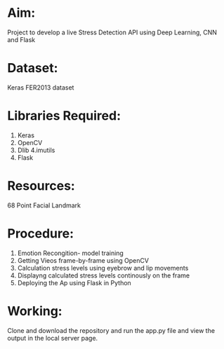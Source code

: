 # Aim: 
Project to develop a live Stress Detection API using Deep Learning, CNN and Flask 

# Dataset:
  Keras FER2013 dataset

# Libraries Required:
  1. Keras
  2. OpenCV
  3. Dlib
  4.imutils
  5. Flask
  
# Resources:
  68 Point Facial Landmark
# Procedure:
  1. Emotion Recongition- model training 
  2. Getting Vieos frame-by-frame using OpenCV
  3. Calculation stress levels using eyebrow and lip movements
  4. Displayng calculated stress levels continously on the frame
  5. Deploying the Ap using Flask in Python
 
 # Working:
  Clone and download the repository and run the app.py file and view the output in the local server page.
